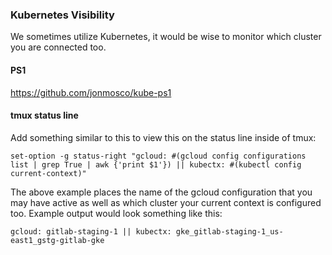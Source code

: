 ### Kubernetes Visibility

We sometimes utilize Kubernetes, it would be wise to monitor which cluster you are connected too.

#### PS1

https://github.com/jonmosco/kube-ps1

#### tmux status line

Add something similar to this to view this on the status line inside of tmux:

```
set-option -g status-right "gcloud: #(gcloud config configurations list | grep True | awk {'print $1'}) || kubectx: #(kubectl config current-context)"
```

The above example places the name of the gcloud configuration that you may have active as well as which cluster your current context is configured too.  Example output would look something like this:

```
gcloud: gitlab-staging-1 || kubectx: gke_gitlab-staging-1_us-east1_gstg-gitlab-gke
```